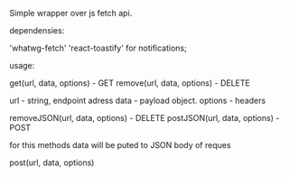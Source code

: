 Simple wrapper over js fetch api.

dependensies:

'whatwg-fetch'
'react-toastify' for notifications;

usage: 

get(url, data, options) - GET
remove(url, data, options) - DELETE

url - string, endpoint adress
data - payload object.
options - headers

removeJSON(url, data, options) - DELETE
postJSON(url, data, options) - POST

for this methods data will be puted to JSON body of reques

post(url, data, options)


